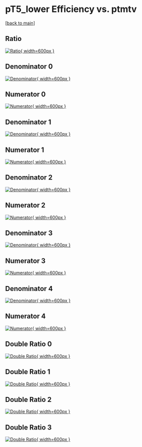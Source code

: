 # pT5_lower Efficiency vs. ptmtv

[[back to main](./)]



## Ratio

[![Ratio](../mtv/var/pT5_lower_xtr_11_-1_eff_ptmtv.png){ width=600px }](../mtv/var/pT5_lower_xtr_11_-1_eff_ptmtv.pdf)

## Denominator 0

[![Denominator](../mtv/den/pT5_lower_xtr_11_-1_eff_ptmtv_den0.png){ width=600px }](../mtv/den/pT5_lower_xtr_11_-1_eff_ptmtv_den0.pdf)

## Numerator 0

[![Numerator](../mtv/num/pT5_lower_xtr_11_-1_eff_ptmtv_num0.png){ width=600px }](../mtv/num/pT5_lower_xtr_11_-1_eff_ptmtv_num0.pdf)

## Denominator 1

[![Denominator](../mtv/den/pT5_lower_xtr_11_-1_eff_ptmtv_den1.png){ width=600px }](../mtv/den/pT5_lower_xtr_11_-1_eff_ptmtv_den1.pdf)

## Numerator 1

[![Numerator](../mtv/num/pT5_lower_xtr_11_-1_eff_ptmtv_num1.png){ width=600px }](../mtv/num/pT5_lower_xtr_11_-1_eff_ptmtv_num1.pdf)

## Denominator 2

[![Denominator](../mtv/den/pT5_lower_xtr_11_-1_eff_ptmtv_den2.png){ width=600px }](../mtv/den/pT5_lower_xtr_11_-1_eff_ptmtv_den2.pdf)

## Numerator 2

[![Numerator](../mtv/num/pT5_lower_xtr_11_-1_eff_ptmtv_num2.png){ width=600px }](../mtv/num/pT5_lower_xtr_11_-1_eff_ptmtv_num2.pdf)

## Denominator 3

[![Denominator](../mtv/den/pT5_lower_xtr_11_-1_eff_ptmtv_den3.png){ width=600px }](../mtv/den/pT5_lower_xtr_11_-1_eff_ptmtv_den3.pdf)

## Numerator 3

[![Numerator](../mtv/num/pT5_lower_xtr_11_-1_eff_ptmtv_num3.png){ width=600px }](../mtv/num/pT5_lower_xtr_11_-1_eff_ptmtv_num3.pdf)

## Denominator 4

[![Denominator](../mtv/den/pT5_lower_xtr_11_-1_eff_ptmtv_den4.png){ width=600px }](../mtv/den/pT5_lower_xtr_11_-1_eff_ptmtv_den4.pdf)

## Numerator 4

[![Numerator](../mtv/num/pT5_lower_xtr_11_-1_eff_ptmtv_num4.png){ width=600px }](../mtv/num/pT5_lower_xtr_11_-1_eff_ptmtv_num4.pdf)

## Double Ratio 0

[![Double Ratio](../mtv/ratio/pT5_lower_xtr_11_-1_eff_ptmtv_ratio0.png){ width=600px }](../mtv/ratio/pT5_lower_xtr_11_-1_eff_ptmtv_ratio0.pdf)

## Double Ratio 1

[![Double Ratio](../mtv/ratio/pT5_lower_xtr_11_-1_eff_ptmtv_ratio1.png){ width=600px }](../mtv/ratio/pT5_lower_xtr_11_-1_eff_ptmtv_ratio1.pdf)

## Double Ratio 2

[![Double Ratio](../mtv/ratio/pT5_lower_xtr_11_-1_eff_ptmtv_ratio2.png){ width=600px }](../mtv/ratio/pT5_lower_xtr_11_-1_eff_ptmtv_ratio2.pdf)

## Double Ratio 3

[![Double Ratio](../mtv/ratio/pT5_lower_xtr_11_-1_eff_ptmtv_ratio3.png){ width=600px }](../mtv/ratio/pT5_lower_xtr_11_-1_eff_ptmtv_ratio3.pdf)

